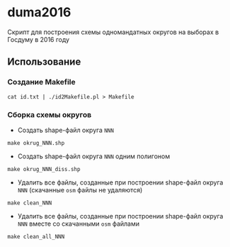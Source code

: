 # duma2016
Скрипт для построения схемы одномандатных округов на выборах в Госдуму в 2016 году

## Использование

### Создание Makefile

```
cat id.txt | ./id2Makefile.pl > Makefile
```

### Сборка схемы округов

* Создать shape-файл округа `NNN`
```
make okrug_NNN.shp
```

* Создать shape-файл округа `NNN` одним полигоном
```
make okrug_NNN_diss.shp
```

* Удалить все файлы, созданные при построении shape-файл округа `NNN` (скачанные `osm` файлы не удаляются)
```
make clean_NNN
```

* Удалить все файлы, созданные при построении shape-файл округа `NNN` вместе  со скачанными `osm` файлами
```
make clean_all_NNN
```
